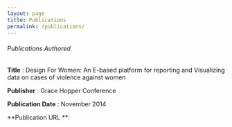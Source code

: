 ```yaml
---
layout: page
title: Publications
permalink: /publications/
---
```


###### Publications Authored  ######

**Title** : Design For Women: An E-based platform for reporting and Visualizing data on cases of violence against women

**Publisher** : Grace Hopper Conference

**Publication Date** : November 2014

**Publication URL **: [](http://ghc.anitaborg.org/?s=joannah+nanjekye)

